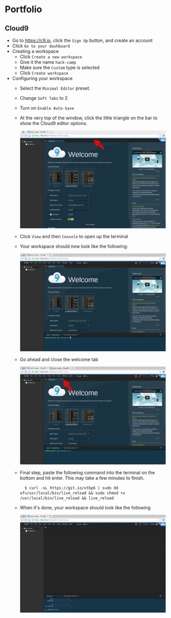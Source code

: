 # Portfolio

## Cloud9

- Go to https://c9.io, click the `Sign Up` button, and create an account
- Click `Go to your dashboard`
- Creating a workspace
    - Click `Create a new workspace`
    - Give it the name `hack-camp`
    - Make sure the `Custom` type is selected
    - Click `Create workspace`
- Configuring your workspace
    - Select the `Minimal Editor` preset.
    - Change `Soft Tabs` to 2
    - Turn on `Enable Auto-Save`
    - At the very top of the window, click the little triangle on the bar to show the Cloud9 editor options.

      ![](img/c9_configuring_workspace_top_bar.png)

    - Click `View` and then `Console` to open up the terminal
    - Your workspace should now look like the following:

      ![](img/c9_configured_workspace.png)

    - Go ahead and close the welcome tab

      ![](img/c9_closed_welcome_tab.png)

    - Final step, paste the following command into the terminal on the bottom and hit enter. This may take a few minutes to finish.

            $ curl -sL https://git.io/vtbp6 | sudo dd of=/usr/local/bin/live_reload && sudo chmod +x /usr/local/bin/live_reload && live_reload

    - When it's done, your workspace should look like the following

      ![](img/c9_live_reload_installed.png)
